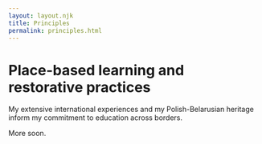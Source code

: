 ```yaml
---
layout: layout.njk
title: Principles
permalink: principles.html
---
```


# Place-based learning and restorative practices

My extensive international experiences and my Polish-Belarusian heritage inform my commitment to education across borders.

More soon.